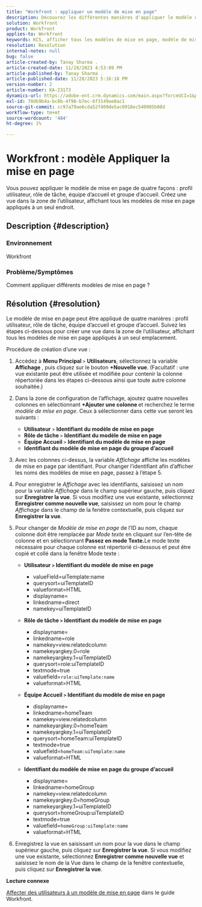 ```yaml
---
title: "Workfront : appliquer un modèle de mise en page"
description: Découvrez les différentes manières d'appliquer le modèle de mise en page.
solution: Workfront
product: Workfront
applies-to: Workfront
keywords: KCS, afficher tous les modèles de mise en page, modèle de mise en page, profil utilisateur, rôle de tâche, équipe d’accueil, groupe d’accueil, Workfront
resolution: Resolution
internal-notes: null
bug: false
article-created-by: Tanay Sharma .
article-created-date: 11/28/2023 4:53:09 PM
article-published-by: Tanay Sharma .
article-published-date: 11/28/2023 5:16:18 PM
version-number: 2
article-number: KA-23173
dynamics-url: https://adobe-ent.crm.dynamics.com/main.aspx?forceUCI=1&pagetype=entityrecord&etn=knowledgearticle&id=be19a899-0e8e-ee11-8179-6045bd006704
exl-id: 70db9b4a-bc8b-4f98-b7ec-6f3149ae8ac1
source-git-commit: cc97a79ae6cda52f409de5ac0918ec540905b08d
workflow-type: tm+mt
source-wordcount: '484'
ht-degree: 1%

---
```


# Workfront : modèle Appliquer la mise en page


Vous pouvez appliquer le modèle de mise en page de quatre façons : profil utilisateur, rôle de tâche, équipe d’accueil et groupe d’accueil. Créez une vue dans la zone de l’utilisateur, affichant tous les modèles de mise en page appliqués à un seul endroit.

## Description {#description}


### Environnement

Workfront



### Problème/Symptômes

Comment appliquer différents modèles de mise en page ?


## Résolution {#resolution}


Le modèle de mise en page peut être appliqué de quatre manières : profil utilisateur, rôle de tâche, équipe d’accueil et groupe d’accueil. Suivez les étapes ci-dessous pour créer une vue dans la zone de l’utilisateur, affichant tous les modèles de mise en page appliqués à un seul emplacement.

Procédure de création d’une vue :

1. Accédez à <b>Menu Principal </b>`>`  <b>Utilisateurs</b>, sélectionnez la variable <b>Affichage </b>, puis cliquez sur le bouton <b>+Nouvelle vue</b>. (Facultatif : une vue existante peut être utilisée et modifiée pour contenir la colonne répertoriée dans les étapes ci-dessous ainsi que toute autre colonne souhaitée.)
2. Dans la zone de configuration de l’affichage, ajoutez quatre nouvelles colonnes en sélectionnant <b>+Ajouter une colonne </b>et recherchez le terme *modèle de mise en page*. Ceux à sélectionner dans cette vue seront les suivants :

   - <b>Utilisateur</b> `>`  <b>Identifiant du modèle de mise en page</b>
   - <b>Rôle de tâche </b>`>`  <b>Identifiant du modèle de mise en page</b>
   - <b>Équipe Accueil </b>`>`  <b>Identifiant du modèle de mise en page</b>
   - <b>Identifiant du modèle de mise en page du groupe d’accueil</b>
3. Avec les colonnes ci-dessus, la variable *Affichage* affiche les modèles de mise en page par identifiant. Pour changer l’identifiant afin d’afficher les noms des modèles de mise en page, passez à l’étape 5.
4. Pour enregistrer le *Affichage* avec les identifiants, saisissez un nom pour la variable *Affichage* dans le champ supérieur gauche, puis cliquez sur <b>Enregistrer la vue</b>. Si vous modifiez une vue existante, sélectionnez <b>Enregistrer comme nouvelle vue</b>, saisissez un nom pour le champ *Affichage* dans le champ de la fenêtre contextuelle, puis cliquez sur <b>Enregistrer la vue</b>.
5. Pour changer de *Modèle de mise en page* de l’ID au nom, chaque colonne doit être remplacée par *Mode texte* en cliquant sur l’en-tête de colonne et en sélectionnant <b>Passez en mode Texte.</b>Le mode texte nécessaire pour chaque colonne est répertorié ci-dessous et peut être copié et collé dans la fenêtre Mode texte :
   - <b>Utilisateur `>`  Identifiant du modèle de mise en page </b>
      - valueField=uiTemplate:name
      - querysort=uiTemplateID
      - valueformat=HTML
      - displayname=
      - linkedname=direct
      - namekey=uiTemplateID


   - <b>Rôle de tâche `>`  Identifiant du modèle de mise en page </b>
      - displayname=
      - linkedname=role
      - namekey=view.relatedcolumn
      - namekeyargkey.0=role
      - namekeyargkey.1=uiTemplateID
      - querysort=role:uiTemplateID
      - textmode=true
      - valuefield=`role:uiTemplate:name`
      - valueformat=HTML


   - <b>Équipe Accueil `>`  Identifiant du modèle de mise en page</b>
      - displayname=
      - linkedname=homeTeam
      - namekey=view.relatedcolumn
      - namekeyargkey.0=homeTeam
      - namekeyargkey.1=uiTemplateID
      - querysort=homeTeam:uiTemplateID
      - textmode=true
      - valuefield=`homeTeam:uiTemplate:name`
      - valueformat=HTML


   - <b>Identifiant du modèle de mise en page du groupe d’accueil </b>
      - displayname=
      - linkedname=homeGroup
      - namekey=view.relatedcolumn
      - namekeyargkey.0=homeGroup
      - namekeyargkey.1=uiTemplateID
      - querysort=homeGroup:uiTemplateID
      - textmode=true
      - valuefield=`homeGroup:uiTemplate:name`
      - valueformat=HTML
6. Enregistrez la vue en saisissant un nom pour la vue dans le champ supérieur gauche, puis cliquez sur <b>Enregistrer la vue</b>. Si vous modifiez une vue existante, sélectionnez <b>Enregistrer comme nouvelle vue</b> et saisissez le nom de la Vue dans le champ de la fenêtre contextuelle, puis cliquez sur <b>Enregistrer la vue</b>.


<b>Lecture connexe</b>

[Affecter des utilisateurs à un modèle de mise en page](https://experienceleague.adobe.com/docs/workfront/using/administration-and-setup/customize/layout-templates/assign-users-to-layout-template.html) dans le guide Workfront.

